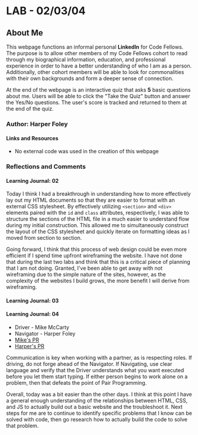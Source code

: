 # LAB - 02/03/04

## About Me

This webpage functions an informal personal **LinkedIn** for Code Fellows. The purpose is to allow other members of my Code Fellows cohort to read through my biographical information, education, and professional experience in order to have a better understanding of who I am as a person. Additionally, other cohort members will be able to look for commonalities with their own backgrounds and form a deeper sense of connection.

At the end of the webpage is an interactive quiz that asks **5** basic questions about me. Users will be able to click the "Take the Quiz" button and answer the Yes/No questions. The user's score is tracked and returned to them at the end of the quiz.

### Author: Harper Foley

#### Links and Resources

* No external code was used in the creation of this webpage

### Reflections and Comments

#### Learning Journal: 02

Today I think I had a breakthrough in understanding how to more effectively lay out my HTML documents so that they are easier to format with an external CSS stylesheet. By effectively utilizing `<section>` and `<div>` elements paired with the `id` and `class` attributes, respectively, I was able to structure the sections of the HTML file in a much easier to understand flow during my initial construction. This allowed me to simultaneously construct the layout of the CSS stylesheet and quickly iterate on formatting ideas as I moved from section to section.

Going forward, I think that this process of web design could be even more efficient if I spend time upfront wireframing the website. I have not done that during the last two labs and think that this is a critical piece of planning that I am not doing. Granted, I've been able to get away with not wireframing due to the simple nature of the sites, however, as the complexity of the websites I build grows, the more benefit I will derive from wireframing.

#### Learning Journal: 03



#### Learning Journal: 04

* Driver - Mike McCarty
* Navigator - Harper Foley
* [Mike's PR](https://github.com/hfoley2013/codefellows-201-about-me/pull/2)
* [Harper's PR](https://github.com/mikemac1/about-me/pull/1)

Communication is key when working with a partner, as is respecting roles. If driving, do not forge ahead of the Navigator. If Navigating, use clear language and verify that the Driver understands what you want executed before you let them start typing. If either person begins to work alone on a problem, then that defeats the point of Pair Programming.

Overall, today was a bit easier than the other days. I think at this point I have a general enough understanding of the relationships between HTML, CSS, and JS to actually build out a basic website and the troubleshoot it. Next steps for me are to continue to identify specific problems that I know can be solved with code, then go research how to actually build the code to solve that problem.

